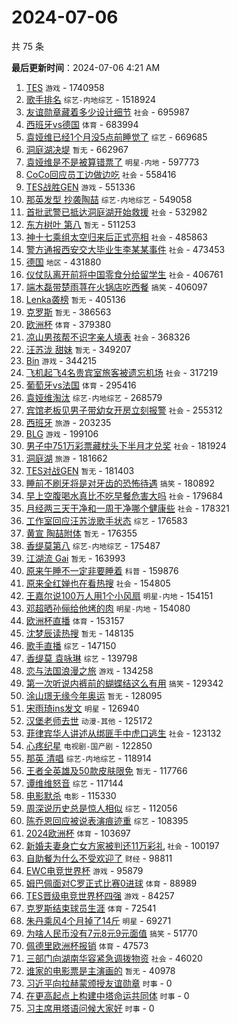 # 2024-07-06

共 75 条


<!-- BEGIN -->

**最后更新时间**：2024-07-06 4:21 AM
1. [TES](https://m.weibo.cn/search?containerid=100103type%3D1%26t%3D10%26q%3DTES&stream_entry_id=31&isnewpage=1&extparam=seat%3D1%26flag%3D1%26realpos%3D9%26filter_type%3Drealtimehot%26c_type%3D31%26lcate%3D5001%26cate%3D5001%26stream_entry_id%3D31%26dgr%3D0%26pos%3D8%26band_rank%3D9%26q%3DTES%26display_time%3D1720196703%26pre_seqid%3D172019670375407419168) `游戏` - 1740958
2. [歌手排名](https://m.weibo.cn/search?containerid=100103type%3D1%26t%3D10%26q%3D%E6%AD%8C%E6%89%8B%E6%8E%92%E5%90%8D&stream_entry_id=31&isnewpage=1&extparam=seat%3D1%26flag%3D2%26realpos%3D1%26filter_type%3Drealtimehot%26c_type%3D31%26lcate%3D5001%26cate%3D5001%26stream_entry_id%3D31%26dgr%3D0%26pos%3D0%26band_rank%3D1%26q%3D%25E6%25AD%258C%25E6%2589%258B%25E6%258E%2592%25E5%2590%258D%26display_time%3D1720196703%26pre_seqid%3D172019670375407419168) `综艺-内地综艺` - 1518924
3. [友谊勋章藏着多少设计细节](https://m.weibo.cn/search?containerid=100103type%3D1%26t%3D10%26q%3D%23%E5%8F%8B%E8%B0%8A%E5%8B%8B%E7%AB%A0%E8%97%8F%E7%9D%80%E5%A4%9A%E5%B0%91%E8%AE%BE%E8%AE%A1%E7%BB%86%E8%8A%82%23&stream_entry_id=31&isnewpage=1&extparam=seat%3D1%26flag%3D1%26realpos%3D3%26filter_type%3Drealtimehot%26c_type%3D31%26lcate%3D5001%26cate%3D5001%26stream_entry_id%3D31%26dgr%3D0%26pos%3D2%26band_rank%3D3%26q%3D%2523%25E5%258F%258B%25E8%25B0%258A%25E5%258B%258B%25E7%25AB%25A0%25E8%2597%258F%25E7%259D%2580%25E5%25A4%259A%25E5%25B0%2591%25E8%25AE%25BE%25E8%25AE%25A1%25E7%25BB%2586%25E8%258A%2582%2523%26display_time%3D1720196703%26pre_seqid%3D172019670375407419168) `社会` - 695987
4. [西班牙vs德国](https://m.weibo.cn/search?containerid=100103type%3D1%26t%3D10%26q%3D%23%E8%A5%BF%E7%8F%AD%E7%89%99vs%E5%BE%B7%E5%9B%BD%23&stream_entry_id=31&isnewpage=1&extparam=seat%3D1%26flag%3D1%26realpos%3D13%26filter_type%3Drealtimehot%26c_type%3D31%26lcate%3D5001%26cate%3D5001%26stream_entry_id%3D31%26dgr%3D0%26pos%3D12%26band_rank%3D13%26q%3D%2523%25E8%25A5%25BF%25E7%258F%25AD%25E7%2589%2599vs%25E5%25BE%25B7%25E5%259B%25BD%2523%26display_time%3D1720196703%26pre_seqid%3D172019670375407419168) `体育` - 683994
5. [袁娅维已经1个月没5点前睡觉了](https://m.weibo.cn/search?containerid=100103type%3D1%26t%3D10%26q%3D%23%E8%A2%81%E5%A8%85%E7%BB%B4%E5%B7%B2%E7%BB%8F1%E4%B8%AA%E6%9C%88%E6%B2%A15%E7%82%B9%E5%89%8D%E7%9D%A1%E8%A7%89%E4%BA%86%23&stream_entry_id=31&isnewpage=1&extparam=seat%3D1%26flag%3D1%26realpos%3D2%26filter_type%3Drealtimehot%26c_type%3D31%26lcate%3D5001%26cate%3D5001%26stream_entry_id%3D31%26dgr%3D0%26pos%3D1%26band_rank%3D2%26q%3D%2523%25E8%25A2%2581%25E5%25A8%2585%25E7%25BB%25B4%25E5%25B7%25B2%25E7%25BB%258F1%25E4%25B8%25AA%25E6%259C%2588%25E6%25B2%25A15%25E7%2582%25B9%25E5%2589%258D%25E7%259D%25A1%25E8%25A7%2589%25E4%25BA%2586%2523%26display_time%3D1720196703%26pre_seqid%3D172019670375407419168) `综艺` - 669685
6. [洞庭湖决堤](https://m.weibo.cn/search?containerid=100103type%3D1%26t%3D10%26q%3D%E6%B4%9E%E5%BA%AD%E6%B9%96%E5%86%B3%E5%A0%A4&stream_entry_id=31&isnewpage=1&extparam=seat%3D1%26flag%3D2%26realpos%3D4%26filter_type%3Drealtimehot%26c_type%3D31%26lcate%3D5001%26cate%3D5001%26stream_entry_id%3D31%26dgr%3D0%26pos%3D3%26band_rank%3D4%26q%3D%25E6%25B4%259E%25E5%25BA%25AD%25E6%25B9%2596%25E5%2586%25B3%25E5%25A0%25A4%26display_time%3D1720196703%26pre_seqid%3D172019670375407419168) `暂无` - 662967
7. [袁娅维是不是被算错票了](https://m.weibo.cn/search?containerid=100103type%3D1%26t%3D10%26q%3D%23%E8%A2%81%E5%A8%85%E7%BB%B4%E6%98%AF%E4%B8%8D%E6%98%AF%E8%A2%AB%E7%AE%97%E9%94%99%E7%A5%A8%E4%BA%86%23&stream_entry_id=31&isnewpage=1&extparam=seat%3D1%26flag%3D1%26realpos%3D24%26filter_type%3Drealtimehot%26c_type%3D31%26lcate%3D5001%26cate%3D5001%26stream_entry_id%3D31%26dgr%3D0%26pos%3D23%26band_rank%3D24%26q%3D%2523%25E8%25A2%2581%25E5%25A8%2585%25E7%25BB%25B4%25E6%2598%25AF%25E4%25B8%258D%25E6%2598%25AF%25E8%25A2%25AB%25E7%25AE%2597%25E9%2594%2599%25E7%25A5%25A8%25E4%25BA%2586%2523%26display_time%3D1720196703%26pre_seqid%3D172019670375407419168) `明星-内地` - 597773
8. [CoCo回应员工边做边吃](https://m.weibo.cn/search?containerid=100103type%3D1%26t%3D10%26q%3D%23CoCo%E5%9B%9E%E5%BA%94%E5%91%98%E5%B7%A5%E8%BE%B9%E5%81%9A%E8%BE%B9%E5%90%83%23&stream_entry_id=31&isnewpage=1&extparam=seat%3D1%26flag%3D1%26realpos%3D18%26filter_type%3Drealtimehot%26c_type%3D31%26lcate%3D5001%26cate%3D5001%26stream_entry_id%3D31%26dgr%3D0%26pos%3D17%26band_rank%3D18%26q%3D%2523CoCo%25E5%259B%259E%25E5%25BA%2594%25E5%2591%2598%25E5%25B7%25A5%25E8%25BE%25B9%25E5%2581%259A%25E8%25BE%25B9%25E5%2590%2583%2523%26display_time%3D1720196703%26pre_seqid%3D172019670375407419168) `社会` - 558416
9. [TES战胜GEN](https://m.weibo.cn/search?containerid=100103type%3D1%26t%3D10%26q%3D%23TES%E6%88%98%E8%83%9CGEN%23&stream_entry_id=31&isnewpage=1&extparam=seat%3D1%26flag%3D1%26filter_type%3Drealtimehot%26c_type%3D31%26realpos%3D8%26lcate%3D5001%26cate%3D5001%26stream_entry_id%3D31%26pos%3D7%26q%3D%2523TES%25E6%2588%2598%25E8%2583%259CGEN%2523%26band_rank%3D8%26dgr%3D0%26display_time%3D1720199961%26pre_seqid%3D17201999618970047354) `游戏` - 551336
10. [那英发型 抄袭陶喆](https://m.weibo.cn/search?containerid=100103type%3D1%26t%3D10%26q%3D%E9%82%A3%E8%8B%B1%E5%8F%91%E5%9E%8B+%E6%8A%84%E8%A2%AD%E9%99%B6%E5%96%86&stream_entry_id=31&isnewpage=1&extparam=seat%3D1%26flag%3D2%26realpos%3D5%26filter_type%3Drealtimehot%26c_type%3D31%26lcate%3D5001%26cate%3D5001%26stream_entry_id%3D31%26dgr%3D0%26pos%3D4%26band_rank%3D5%26q%3D%25E9%2582%25A3%25E8%258B%25B1%25E5%258F%2591%25E5%259E%258B%2520%25E6%258A%2584%25E8%25A2%25AD%25E9%2599%25B6%25E5%2596%2586%26display_time%3D1720196703%26pre_seqid%3D172019670375407419168) `综艺-内地综艺` - 549058
11. [首批武警已抵达洞庭湖开始救援](https://m.weibo.cn/search?containerid=100103type%3D1%26t%3D10%26q%3D%23%E9%A6%96%E6%89%B9%E6%AD%A6%E8%AD%A6%E5%B7%B2%E6%8A%B5%E8%BE%BE%E6%B4%9E%E5%BA%AD%E6%B9%96%E5%BC%80%E5%A7%8B%E6%95%91%E6%8F%B4%23&stream_entry_id=31&isnewpage=1&extparam=seat%3D1%26flag%3D1%26filter_type%3Drealtimehot%26c_type%3D31%26realpos%3D12%26lcate%3D5001%26cate%3D5001%26stream_entry_id%3D31%26pos%3D11%26q%3D%2523%25E9%25A6%2596%25E6%2589%25B9%25E6%25AD%25A6%25E8%25AD%25A6%25E5%25B7%25B2%25E6%258A%25B5%25E8%25BE%25BE%25E6%25B4%259E%25E5%25BA%25AD%25E6%25B9%2596%25E5%25BC%2580%25E5%25A7%258B%25E6%2595%2591%25E6%258F%25B4%2523%26band_rank%3D12%26dgr%3D0%26display_time%3D1720199961%26pre_seqid%3D17201999618970047354) `社会` - 532982
12. [东方树叶 第八](https://m.weibo.cn/search?containerid=100103type%3D1%26t%3D10%26q%3D%E4%B8%9C%E6%96%B9%E6%A0%91%E5%8F%B6+%E7%AC%AC%E5%85%AB&stream_entry_id=31&isnewpage=1&extparam=seat%3D1%26flag%3D1%26realpos%3D6%26filter_type%3Drealtimehot%26c_type%3D31%26lcate%3D5001%26cate%3D5001%26stream_entry_id%3D31%26dgr%3D0%26pos%3D5%26band_rank%3D6%26q%3D%25E4%25B8%259C%25E6%2596%25B9%25E6%25A0%2591%25E5%258F%25B6%2520%25E7%25AC%25AC%25E5%2585%25AB%26display_time%3D1720196703%26pre_seqid%3D172019670375407419168) `暂无` - 511253
13. [神十七乘组太空归来后正式亮相](https://m.weibo.cn/search?containerid=100103type%3D1%26t%3D10%26q%3D%23%E7%A5%9E%E5%8D%81%E4%B8%83%E4%B9%98%E7%BB%84%E5%A4%AA%E7%A9%BA%E5%BD%92%E6%9D%A5%E5%90%8E%E6%AD%A3%E5%BC%8F%E4%BA%AE%E7%9B%B8%23&stream_entry_id=31&isnewpage=1&extparam=seat%3D1%26flag%3D1%26realpos%3D7%26filter_type%3Drealtimehot%26c_type%3D31%26lcate%3D5001%26cate%3D5001%26stream_entry_id%3D31%26dgr%3D0%26pos%3D6%26band_rank%3D7%26q%3D%2523%25E7%25A5%259E%25E5%258D%2581%25E4%25B8%2583%25E4%25B9%2598%25E7%25BB%2584%25E5%25A4%25AA%25E7%25A9%25BA%25E5%25BD%2592%25E6%259D%25A5%25E5%2590%258E%25E6%25AD%25A3%25E5%25BC%258F%25E4%25BA%25AE%25E7%259B%25B8%2523%26display_time%3D1720196703%26pre_seqid%3D172019670375407419168) `社会` - 485863
14. [警方通报西安交大毕业生李某某事件](https://m.weibo.cn/search?containerid=100103type%3D1%26t%3D10%26q%3D%23%E8%AD%A6%E6%96%B9%E9%80%9A%E6%8A%A5%E8%A5%BF%E5%AE%89%E4%BA%A4%E5%A4%A7%E6%AF%95%E4%B8%9A%E7%94%9F%E6%9D%8E%E6%9F%90%E6%9F%90%E4%BA%8B%E4%BB%B6%23&stream_entry_id=31&isnewpage=1&extparam=seat%3D1%26flag%3D1%26realpos%3D8%26filter_type%3Drealtimehot%26c_type%3D31%26lcate%3D5001%26cate%3D5001%26stream_entry_id%3D31%26dgr%3D0%26pos%3D7%26band_rank%3D8%26q%3D%2523%25E8%25AD%25A6%25E6%2596%25B9%25E9%2580%259A%25E6%258A%25A5%25E8%25A5%25BF%25E5%25AE%2589%25E4%25BA%25A4%25E5%25A4%25A7%25E6%25AF%2595%25E4%25B8%259A%25E7%2594%259F%25E6%259D%258E%25E6%259F%2590%25E6%259F%2590%25E4%25BA%258B%25E4%25BB%25B6%2523%26display_time%3D1720196703%26pre_seqid%3D172019670375407419168) `社会` - 473453
15. [德国](https://m.weibo.cn/search?containerid=100103type%3D1%26t%3D10%26q%3D%E5%BE%B7%E5%9B%BD&stream_entry_id=31&isnewpage=1&extparam=seat%3D1%26flag%3D1%26filter_type%3Drealtimehot%26c_type%3D31%26lcate%3D5001%26cate%3D5001%26realpos%3D2%26q%3D%25E5%25BE%25B7%25E5%259B%25BD%26dgr%3D0%26band_rank%3D2%26pos%3D1%26stream_entry_id%3D31%26display_time%3D1720206934%26pre_seqid%3D172020693408003156021) `地区` - 431880
16. [仪仗队离开前将中国零食分给留学生](https://m.weibo.cn/search?containerid=100103type%3D1%26t%3D10%26q%3D%23%E4%BB%AA%E4%BB%97%E9%98%9F%E7%A6%BB%E5%BC%80%E5%89%8D%E5%B0%86%E4%B8%AD%E5%9B%BD%E9%9B%B6%E9%A3%9F%E5%88%86%E7%BB%99%E7%95%99%E5%AD%A6%E7%94%9F%23&stream_entry_id=31&isnewpage=1&extparam=seat%3D1%26flag%3D32768%26realpos%3D10%26filter_type%3Drealtimehot%26c_type%3D31%26lcate%3D5001%26cate%3D5001%26stream_entry_id%3D31%26dgr%3D0%26pos%3D9%26band_rank%3D10%26q%3D%2523%25E4%25BB%25AA%25E4%25BB%2597%25E9%2598%259F%25E7%25A6%25BB%25E5%25BC%2580%25E5%2589%258D%25E5%25B0%2586%25E4%25B8%25AD%25E5%259B%25BD%25E9%259B%25B6%25E9%25A3%259F%25E5%2588%2586%25E7%25BB%2599%25E7%2595%2599%25E5%25AD%25A6%25E7%2594%259F%2523%26display_time%3D1720196703%26pre_seqid%3D172019670375407419168) `社会` - 406761
17. [端木磊带楚雨荨在火锅店吃西餐](https://m.weibo.cn/search?containerid=100103type%3D1%26t%3D10%26q%3D%23%E7%AB%AF%E6%9C%A8%E7%A3%8A%E5%B8%A6%E6%A5%9A%E9%9B%A8%E8%8D%A8%E5%9C%A8%E7%81%AB%E9%94%85%E5%BA%97%E5%90%83%E8%A5%BF%E9%A4%90%23&stream_entry_id=31&isnewpage=1&extparam=seat%3D1%26flag%3D1%26realpos%3D11%26filter_type%3Drealtimehot%26c_type%3D31%26lcate%3D5001%26cate%3D5001%26stream_entry_id%3D31%26dgr%3D0%26pos%3D10%26band_rank%3D11%26q%3D%2523%25E7%25AB%25AF%25E6%259C%25A8%25E7%25A3%258A%25E5%25B8%25A6%25E6%25A5%259A%25E9%259B%25A8%25E8%258D%25A8%25E5%259C%25A8%25E7%2581%25AB%25E9%2594%2585%25E5%25BA%2597%25E5%2590%2583%25E8%25A5%25BF%25E9%25A4%2590%2523%26display_time%3D1720196703%26pre_seqid%3D172019670375407419168) `搞笑` - 406097
18. [Lenka袭榜](https://m.weibo.cn/search?containerid=100103type%3D1%26t%3D10%26q%3DLenka%E8%A2%AD%E6%A6%9C&stream_entry_id=31&isnewpage=1&extparam=seat%3D1%26flag%3D0%26realpos%3D12%26filter_type%3Drealtimehot%26c_type%3D31%26lcate%3D5001%26cate%3D5001%26stream_entry_id%3D31%26dgr%3D0%26pos%3D11%26band_rank%3D12%26q%3DLenka%25E8%25A2%25AD%25E6%25A6%259C%26display_time%3D1720196703%26pre_seqid%3D172019670375407419168) `暂无` - 405136
19. [克罗斯](https://m.weibo.cn/search?containerid=100103type%3D1%26t%3D10%26q%3D%E5%85%8B%E7%BD%97%E6%96%AF&stream_entry_id=31&isnewpage=1&extparam=seat%3D1%26flag%3D1%26filter_type%3Drealtimehot%26c_type%3D31%26lcate%3D5001%26cate%3D5001%26realpos%3D4%26q%3D%25E5%2585%258B%25E7%25BD%2597%25E6%2596%25AF%26dgr%3D0%26band_rank%3D4%26pos%3D3%26stream_entry_id%3D31%26display_time%3D1720206934%26pre_seqid%3D172020693408003156021) `暂无` - 386563
20. [欧洲杯](https://m.weibo.cn/search?containerid=100103type%3D1%26t%3D10%26q%3D%E6%AC%A7%E6%B4%B2%E6%9D%AF&stream_entry_id=31&isnewpage=1&extparam=seat%3D1%26flag%3D1%26filter_type%3Drealtimehot%26c_type%3D31%26realpos%3D9%26lcate%3D5001%26cate%3D5001%26stream_entry_id%3D31%26pos%3D8%26q%3D%25E6%25AC%25A7%25E6%25B4%25B2%25E6%259D%25AF%26band_rank%3D9%26dgr%3D0%26display_time%3D1720199961%26pre_seqid%3D17201999618970047354) `体育` - 379380
21. [凉山男孩帮不识字亲人填表](https://m.weibo.cn/search?containerid=100103type%3D1%26t%3D10%26q%3D%23%E5%87%89%E5%B1%B1%E7%94%B7%E5%AD%A9%E5%B8%AE%E4%B8%8D%E8%AF%86%E5%AD%97%E4%BA%B2%E4%BA%BA%E5%A1%AB%E8%A1%A8%23&stream_entry_id=31&isnewpage=1&extparam=seat%3D1%26flag%3D32768%26filter_type%3Drealtimehot%26c_type%3D31%26realpos%3D10%26lcate%3D5001%26cate%3D5001%26stream_entry_id%3D31%26pos%3D9%26q%3D%2523%25E5%2587%2589%25E5%25B1%25B1%25E7%2594%25B7%25E5%25AD%25A9%25E5%25B8%25AE%25E4%25B8%258D%25E8%25AF%2586%25E5%25AD%2597%25E4%25BA%25B2%25E4%25BA%25BA%25E5%25A1%25AB%25E8%25A1%25A8%2523%26band_rank%3D10%26dgr%3D0%26display_time%3D1720199961%26pre_seqid%3D17201999618970047354) `社会` - 368326
22. [汪苏泷 甜妹](https://m.weibo.cn/search?containerid=100103type%3D1%26t%3D10%26q%3D%E6%B1%AA%E8%8B%8F%E6%B3%B7+%E7%94%9C%E5%A6%B9&stream_entry_id=31&isnewpage=1&extparam=seat%3D1%26flag%3D0%26realpos%3D14%26filter_type%3Drealtimehot%26c_type%3D31%26lcate%3D5001%26cate%3D5001%26stream_entry_id%3D31%26dgr%3D0%26pos%3D13%26band_rank%3D14%26q%3D%25E6%25B1%25AA%25E8%258B%258F%25E6%25B3%25B7%2520%25E7%2594%259C%25E5%25A6%25B9%26display_time%3D1720196703%26pre_seqid%3D172019670375407419168) `暂无` - 349207
23. [Bin](https://m.weibo.cn/search?containerid=100103type%3D1%26t%3D10%26q%3DBin&stream_entry_id=31&isnewpage=1&extparam=seat%3D1%26flag%3D1%26realpos%3D6%26filter_type%3Drealtimehot%26c_type%3D31%26lcate%3D5001%26cate%3D5001%26stream_entry_id%3D31%26dgr%3D0%26pos%3D5%26band_rank%3D6%26q%3DBin%26display_time%3D1720204000%26pre_seqid%3D172020400085001449485) `游戏` - 344215
24. [飞机起飞4名贵宾室旅客被遗忘机场](https://m.weibo.cn/search?containerid=100103type%3D1%26t%3D10%26q%3D%23%E9%A3%9E%E6%9C%BA%E8%B5%B7%E9%A3%9E4%E5%90%8D%E8%B4%B5%E5%AE%BE%E5%AE%A4%E6%97%85%E5%AE%A2%E8%A2%AB%E9%81%97%E5%BF%98%E6%9C%BA%E5%9C%BA%23&stream_entry_id=31&isnewpage=1&extparam=seat%3D1%26flag%3D0%26realpos%3D15%26filter_type%3Drealtimehot%26c_type%3D31%26lcate%3D5001%26cate%3D5001%26stream_entry_id%3D31%26dgr%3D0%26pos%3D14%26band_rank%3D15%26q%3D%2523%25E9%25A3%259E%25E6%259C%25BA%25E8%25B5%25B7%25E9%25A3%259E4%25E5%2590%258D%25E8%25B4%25B5%25E5%25AE%25BE%25E5%25AE%25A4%25E6%2597%2585%25E5%25AE%25A2%25E8%25A2%25AB%25E9%2581%2597%25E5%25BF%2598%25E6%259C%25BA%25E5%259C%25BA%2523%26display_time%3D1720196703%26pre_seqid%3D172019670375407419168) `社会` - 317219
25. [葡萄牙vs法国](https://m.weibo.cn/search?containerid=100103type%3D1%26t%3D10%26q%3D%23%E8%91%A1%E8%90%84%E7%89%99vs%E6%B3%95%E5%9B%BD%23&stream_entry_id=31&isnewpage=1&extparam=seat%3D1%26flag%3D1%26realpos%3D40%26filter_type%3Drealtimehot%26c_type%3D31%26lcate%3D5001%26cate%3D5001%26stream_entry_id%3D31%26dgr%3D0%26pos%3D39%26band_rank%3D40%26q%3D%2523%25E8%2591%25A1%25E8%2590%2584%25E7%2589%2599vs%25E6%25B3%2595%25E5%259B%25BD%2523%26display_time%3D1720196703%26pre_seqid%3D172019670375407419168) `体育` - 295416
26. [袁娅维淘汰](https://m.weibo.cn/search?containerid=100103type%3D1%26t%3D10%26q%3D%E8%A2%81%E5%A8%85%E7%BB%B4%E6%B7%98%E6%B1%B0&stream_entry_id=31&isnewpage=1&extparam=seat%3D1%26flag%3D0%26realpos%3D16%26filter_type%3Drealtimehot%26c_type%3D31%26lcate%3D5001%26cate%3D5001%26stream_entry_id%3D31%26dgr%3D0%26pos%3D15%26band_rank%3D16%26q%3D%25E8%25A2%2581%25E5%25A8%2585%25E7%25BB%25B4%25E6%25B7%2598%25E6%25B1%25B0%26display_time%3D1720196703%26pre_seqid%3D172019670375407419168) `综艺-内地综艺` - 268579
27. [宾馆老板见男子带幼女开房立刻报警](https://m.weibo.cn/search?containerid=100103type%3D1%26t%3D10%26q%3D%23%E5%AE%BE%E9%A6%86%E8%80%81%E6%9D%BF%E8%A7%81%E7%94%B7%E5%AD%90%E5%B8%A6%E5%B9%BC%E5%A5%B3%E5%BC%80%E6%88%BF%E7%AB%8B%E5%88%BB%E6%8A%A5%E8%AD%A6%23&stream_entry_id=31&isnewpage=1&extparam=seat%3D1%26flag%3D0%26realpos%3D17%26filter_type%3Drealtimehot%26c_type%3D31%26lcate%3D5001%26cate%3D5001%26stream_entry_id%3D31%26dgr%3D0%26pos%3D16%26band_rank%3D17%26q%3D%2523%25E5%25AE%25BE%25E9%25A6%2586%25E8%2580%2581%25E6%259D%25BF%25E8%25A7%2581%25E7%2594%25B7%25E5%25AD%2590%25E5%25B8%25A6%25E5%25B9%25BC%25E5%25A5%25B3%25E5%25BC%2580%25E6%2588%25BF%25E7%25AB%258B%25E5%2588%25BB%25E6%258A%25A5%25E8%25AD%25A6%2523%26display_time%3D1720196703%26pre_seqid%3D172019670375407419168) `社会` - 255312
28. [西班牙](https://m.weibo.cn/search?containerid=100103type%3D1%26t%3D10%26q%3D%E8%A5%BF%E7%8F%AD%E7%89%99&stream_entry_id=31&isnewpage=1&extparam=seat%3D1%26flag%3D1%26filter_type%3Drealtimehot%26c_type%3D31%26lcate%3D5001%26cate%3D5001%26realpos%3D11%26q%3D%25E8%25A5%25BF%25E7%258F%25AD%25E7%2589%2599%26dgr%3D0%26band_rank%3D11%26pos%3D10%26stream_entry_id%3D31%26display_time%3D1720206934%26pre_seqid%3D172020693408003156021) `旅游` - 203235
29. [BLG](https://m.weibo.cn/search?containerid=100103type%3D1%26t%3D10%26q%3DBLG&stream_entry_id=31&isnewpage=1&extparam=seat%3D1%26flag%3D1%26filter_type%3Drealtimehot%26c_type%3D31%26realpos%3D17%26lcate%3D5001%26cate%3D5001%26stream_entry_id%3D31%26pos%3D16%26q%3DBLG%26band_rank%3D17%26dgr%3D0%26display_time%3D1720199961%26pre_seqid%3D17201999618970047354) `游戏` - 199106
30. [男子中751万彩票藏枕头下半月才兑奖](https://m.weibo.cn/search?containerid=100103type%3D1%26t%3D10%26q%3D%23%E7%94%B7%E5%AD%90%E4%B8%AD751%E4%B8%87%E5%BD%A9%E7%A5%A8%E8%97%8F%E6%9E%95%E5%A4%B4%E4%B8%8B%E5%8D%8A%E6%9C%88%E6%89%8D%E5%85%91%E5%A5%96%23&stream_entry_id=31&isnewpage=1&extparam=seat%3D1%26flag%3D0%26realpos%3D19%26filter_type%3Drealtimehot%26c_type%3D31%26lcate%3D5001%26cate%3D5001%26stream_entry_id%3D31%26dgr%3D0%26pos%3D18%26band_rank%3D19%26q%3D%2523%25E7%2594%25B7%25E5%25AD%2590%25E4%25B8%25AD751%25E4%25B8%2587%25E5%25BD%25A9%25E7%25A5%25A8%25E8%2597%258F%25E6%259E%2595%25E5%25A4%25B4%25E4%25B8%258B%25E5%258D%258A%25E6%259C%2588%25E6%2589%258D%25E5%2585%2591%25E5%25A5%2596%2523%26display_time%3D1720196703%26pre_seqid%3D172019670375407419168) `社会` - 181924
31. [洞庭湖](https://m.weibo.cn/search?containerid=100103type%3D1%26t%3D10%26q%3D%E6%B4%9E%E5%BA%AD%E6%B9%96&stream_entry_id=31&isnewpage=1&extparam=seat%3D1%26flag%3D0%26realpos%3D20%26filter_type%3Drealtimehot%26c_type%3D31%26lcate%3D5001%26cate%3D5001%26stream_entry_id%3D31%26dgr%3D0%26pos%3D19%26band_rank%3D20%26q%3D%25E6%25B4%259E%25E5%25BA%25AD%25E6%25B9%2596%26display_time%3D1720196703%26pre_seqid%3D172019670375407419168) `旅游` - 181662
32. [TES对战GEN](https://m.weibo.cn/search?containerid=100103type%3D1%26t%3D10%26q%3D%23TES%E5%AF%B9%E6%88%98GEN%23&stream_entry_id=31&isnewpage=1&extparam=seat%3D1%26flag%3D1%26realpos%3D35%26filter_type%3Drealtimehot%26c_type%3D31%26lcate%3D5001%26cate%3D5001%26stream_entry_id%3D31%26dgr%3D0%26pos%3D34%26band_rank%3D35%26q%3D%2523TES%25E5%25AF%25B9%25E6%2588%2598GEN%2523%26display_time%3D1720196703%26pre_seqid%3D172019670375407419168) `暂无` - 181403
33. [睡前不刷牙将是对牙齿的恐怖待遇](https://m.weibo.cn/search?containerid=100103type%3D1%26t%3D10%26q%3D%23%E7%9D%A1%E5%89%8D%E4%B8%8D%E5%88%B7%E7%89%99%E5%B0%86%E6%98%AF%E5%AF%B9%E7%89%99%E9%BD%BF%E7%9A%84%E6%81%90%E6%80%96%E5%BE%85%E9%81%87%23&stream_entry_id=31&isnewpage=1&extparam=seat%3D1%26flag%3D1%26realpos%3D21%26filter_type%3Drealtimehot%26c_type%3D31%26lcate%3D5001%26cate%3D5001%26stream_entry_id%3D31%26dgr%3D0%26pos%3D20%26band_rank%3D21%26q%3D%2523%25E7%259D%25A1%25E5%2589%258D%25E4%25B8%258D%25E5%2588%25B7%25E7%2589%2599%25E5%25B0%2586%25E6%2598%25AF%25E5%25AF%25B9%25E7%2589%2599%25E9%25BD%25BF%25E7%259A%2584%25E6%2581%2590%25E6%2580%2596%25E5%25BE%2585%25E9%2581%2587%2523%26display_time%3D1720196703%26pre_seqid%3D172019670375407419168) `搞笑` - 180892
34. [早上空腹喝水真比不吃早餐危害大吗](https://m.weibo.cn/search?containerid=100103type%3D1%26t%3D10%26q%3D%23%E6%97%A9%E4%B8%8A%E7%A9%BA%E8%85%B9%E5%96%9D%E6%B0%B4%E7%9C%9F%E6%AF%94%E4%B8%8D%E5%90%83%E6%97%A9%E9%A4%90%E5%8D%B1%E5%AE%B3%E5%A4%A7%E5%90%97%23&stream_entry_id=31&isnewpage=1&extparam=seat%3D1%26flag%3D1%26realpos%3D22%26filter_type%3Drealtimehot%26c_type%3D31%26lcate%3D5001%26cate%3D5001%26stream_entry_id%3D31%26dgr%3D0%26pos%3D21%26band_rank%3D22%26q%3D%2523%25E6%2597%25A9%25E4%25B8%258A%25E7%25A9%25BA%25E8%2585%25B9%25E5%2596%259D%25E6%25B0%25B4%25E7%259C%259F%25E6%25AF%2594%25E4%25B8%258D%25E5%2590%2583%25E6%2597%25A9%25E9%25A4%2590%25E5%258D%25B1%25E5%25AE%25B3%25E5%25A4%25A7%25E5%2590%2597%2523%26display_time%3D1720196703%26pre_seqid%3D172019670375407419168) `社会` - 179684
35. [月经两三天干净和一周干净哪个健康些](https://m.weibo.cn/search?containerid=100103type%3D1%26t%3D10%26q%3D%23%E6%9C%88%E7%BB%8F%E4%B8%A4%E4%B8%89%E5%A4%A9%E5%B9%B2%E5%87%80%E5%92%8C%E4%B8%80%E5%91%A8%E5%B9%B2%E5%87%80%E5%93%AA%E4%B8%AA%E5%81%A5%E5%BA%B7%E4%BA%9B%23&stream_entry_id=31&isnewpage=1&extparam=seat%3D1%26flag%3D0%26realpos%3D23%26filter_type%3Drealtimehot%26c_type%3D31%26lcate%3D5001%26cate%3D5001%26stream_entry_id%3D31%26dgr%3D0%26pos%3D22%26band_rank%3D23%26q%3D%2523%25E6%259C%2588%25E7%25BB%258F%25E4%25B8%25A4%25E4%25B8%2589%25E5%25A4%25A9%25E5%25B9%25B2%25E5%2587%2580%25E5%2592%258C%25E4%25B8%2580%25E5%2591%25A8%25E5%25B9%25B2%25E5%2587%2580%25E5%2593%25AA%25E4%25B8%25AA%25E5%2581%25A5%25E5%25BA%25B7%25E4%25BA%259B%2523%26display_time%3D1720196703%26pre_seqid%3D172019670375407419168) `社会` - 178321
36. [工作室回应汪苏泷歌手状态](https://m.weibo.cn/search?containerid=100103type%3D1%26t%3D10%26q%3D%23%E5%B7%A5%E4%BD%9C%E5%AE%A4%E5%9B%9E%E5%BA%94%E6%B1%AA%E8%8B%8F%E6%B3%B7%E6%AD%8C%E6%89%8B%E7%8A%B6%E6%80%81%23&stream_entry_id=31&isnewpage=1&extparam=seat%3D1%26flag%3D1%26realpos%3D25%26filter_type%3Drealtimehot%26c_type%3D31%26lcate%3D5001%26cate%3D5001%26stream_entry_id%3D31%26dgr%3D0%26pos%3D24%26band_rank%3D25%26q%3D%2523%25E5%25B7%25A5%25E4%25BD%259C%25E5%25AE%25A4%25E5%259B%259E%25E5%25BA%2594%25E6%25B1%25AA%25E8%258B%258F%25E6%25B3%25B7%25E6%25AD%258C%25E6%2589%258B%25E7%258A%25B6%25E6%2580%2581%2523%26display_time%3D1720196703%26pre_seqid%3D172019670375407419168) `综艺` - 176583
37. [黄宣 陶喆附体](https://m.weibo.cn/search?containerid=100103type%3D1%26t%3D10%26q%3D%E9%BB%84%E5%AE%A3+%E9%99%B6%E5%96%86%E9%99%84%E4%BD%93&stream_entry_id=31&isnewpage=1&extparam=seat%3D1%26flag%3D0%26realpos%3D26%26filter_type%3Drealtimehot%26c_type%3D31%26lcate%3D5001%26cate%3D5001%26stream_entry_id%3D31%26dgr%3D0%26pos%3D25%26band_rank%3D26%26q%3D%25E9%25BB%2584%25E5%25AE%25A3%2520%25E9%2599%25B6%25E5%2596%2586%25E9%2599%2584%25E4%25BD%2593%26display_time%3D1720196703%26pre_seqid%3D172019670375407419168) `暂无` - 176355
38. [香缇莫第八](https://m.weibo.cn/search?containerid=100103type%3D1%26t%3D10%26q%3D%23%E9%A6%99%E7%BC%87%E8%8E%AB%E7%AC%AC%E5%85%AB%23&stream_entry_id=31&isnewpage=1&extparam=seat%3D1%26flag%3D0%26realpos%3D27%26filter_type%3Drealtimehot%26c_type%3D31%26lcate%3D5001%26cate%3D5001%26stream_entry_id%3D31%26dgr%3D0%26pos%3D26%26band_rank%3D27%26q%3D%2523%25E9%25A6%2599%25E7%25BC%2587%25E8%258E%25AB%25E7%25AC%25AC%25E5%2585%25AB%2523%26display_time%3D1720196703%26pre_seqid%3D172019670375407419168) `综艺-内地综艺` - 175487
39. [江湖流 Gai](https://m.weibo.cn/search?containerid=100103type%3D1%26t%3D10%26q%3D%E6%B1%9F%E6%B9%96%E6%B5%81+Gai&stream_entry_id=31&isnewpage=1&extparam=seat%3D1%26flag%3D0%26realpos%3D28%26filter_type%3Drealtimehot%26c_type%3D31%26lcate%3D5001%26cate%3D5001%26stream_entry_id%3D31%26dgr%3D0%26pos%3D27%26band_rank%3D28%26q%3D%25E6%25B1%259F%25E6%25B9%2596%25E6%25B5%2581%2520Gai%26display_time%3D1720196703%26pre_seqid%3D172019670375407419168) `暂无` - 163993
40. [原来午睡不一定非要睡着](https://m.weibo.cn/search?containerid=100103type%3D1%26t%3D10%26q%3D%23%E5%8E%9F%E6%9D%A5%E5%8D%88%E7%9D%A1%E4%B8%8D%E4%B8%80%E5%AE%9A%E9%9D%9E%E8%A6%81%E7%9D%A1%E7%9D%80%23&stream_entry_id=31&isnewpage=1&extparam=seat%3D1%26flag%3D1%26realpos%3D29%26filter_type%3Drealtimehot%26c_type%3D31%26lcate%3D5001%26cate%3D5001%26stream_entry_id%3D31%26dgr%3D0%26pos%3D28%26band_rank%3D29%26q%3D%2523%25E5%258E%259F%25E6%259D%25A5%25E5%258D%2588%25E7%259D%25A1%25E4%25B8%258D%25E4%25B8%2580%25E5%25AE%259A%25E9%259D%259E%25E8%25A6%2581%25E7%259D%25A1%25E7%259D%2580%2523%26display_time%3D1720196703%26pre_seqid%3D172019670375407419168) `科普` - 159876
41. [原来全红婵也在看热搜](https://m.weibo.cn/search?containerid=100103type%3D1%26t%3D10%26q%3D%23%E5%8E%9F%E6%9D%A5%E5%85%A8%E7%BA%A2%E5%A9%B5%E4%B9%9F%E5%9C%A8%E7%9C%8B%E7%83%AD%E6%90%9C%23&stream_entry_id=31&isnewpage=1&extparam=seat%3D1%26flag%3D0%26realpos%3D30%26filter_type%3Drealtimehot%26c_type%3D31%26lcate%3D5001%26cate%3D5001%26stream_entry_id%3D31%26dgr%3D0%26pos%3D29%26band_rank%3D30%26q%3D%2523%25E5%258E%259F%25E6%259D%25A5%25E5%2585%25A8%25E7%25BA%25A2%25E5%25A9%25B5%25E4%25B9%259F%25E5%259C%25A8%25E7%259C%258B%25E7%2583%25AD%25E6%2590%259C%2523%26display_time%3D1720196703%26pre_seqid%3D172019670375407419168) `社会` - 154805
42. [王嘉尔说100万人用1个小风扇](https://m.weibo.cn/search?containerid=100103type%3D1%26t%3D10%26q%3D%23%E7%8E%8B%E5%98%89%E5%B0%94%E8%AF%B4100%E4%B8%87%E4%BA%BA%E7%94%A81%E4%B8%AA%E5%B0%8F%E9%A3%8E%E6%89%87%23&stream_entry_id=31&isnewpage=1&extparam=seat%3D1%26flag%3D1%26realpos%3D31%26filter_type%3Drealtimehot%26c_type%3D31%26lcate%3D5001%26cate%3D5001%26stream_entry_id%3D31%26dgr%3D0%26pos%3D30%26band_rank%3D31%26q%3D%2523%25E7%258E%258B%25E5%2598%2589%25E5%25B0%2594%25E8%25AF%25B4100%25E4%25B8%2587%25E4%25BA%25BA%25E7%2594%25A81%25E4%25B8%25AA%25E5%25B0%258F%25E9%25A3%258E%25E6%2589%2587%2523%26display_time%3D1720196703%26pre_seqid%3D172019670375407419168) `明星-内地` - 154151
43. [邓超晒孙俪给他烤的肉](https://m.weibo.cn/search?containerid=100103type%3D1%26t%3D10%26q%3D%23%E9%82%93%E8%B6%85%E6%99%92%E5%AD%99%E4%BF%AA%E7%BB%99%E4%BB%96%E7%83%A4%E7%9A%84%E8%82%89%23&stream_entry_id=31&isnewpage=1&extparam=seat%3D1%26flag%3D0%26realpos%3D32%26filter_type%3Drealtimehot%26c_type%3D31%26lcate%3D5001%26cate%3D5001%26stream_entry_id%3D31%26dgr%3D0%26pos%3D31%26band_rank%3D32%26q%3D%2523%25E9%2582%2593%25E8%25B6%2585%25E6%2599%2592%25E5%25AD%2599%25E4%25BF%25AA%25E7%25BB%2599%25E4%25BB%2596%25E7%2583%25A4%25E7%259A%2584%25E8%2582%2589%2523%26display_time%3D1720196703%26pre_seqid%3D172019670375407419168) `明星-内地` - 154080
44. [欧洲杯直播](https://m.weibo.cn/search?containerid=100103type%3D1%26t%3D10%26q%3D%E6%AC%A7%E6%B4%B2%E6%9D%AF%E7%9B%B4%E6%92%AD&stream_entry_id=31&isnewpage=1&extparam=seat%3D1%26flag%3D1%26realpos%3D14%26filter_type%3Drealtimehot%26c_type%3D31%26lcate%3D5001%26cate%3D5001%26stream_entry_id%3D31%26dgr%3D0%26pos%3D13%26band_rank%3D14%26q%3D%25E6%25AC%25A7%25E6%25B4%25B2%25E6%259D%25AF%25E7%259B%25B4%25E6%2592%25AD%26display_time%3D1720204000%26pre_seqid%3D172020400085001449485) `体育` - 153157
45. [沈梦辰读热搜](https://m.weibo.cn/search?containerid=100103type%3D1%26t%3D10%26q%3D%E6%B2%88%E6%A2%A6%E8%BE%B0%E8%AF%BB%E7%83%AD%E6%90%9C&stream_entry_id=31&isnewpage=1&extparam=seat%3D1%26flag%3D1%26realpos%3D33%26filter_type%3Drealtimehot%26c_type%3D31%26lcate%3D5001%26cate%3D5001%26stream_entry_id%3D31%26dgr%3D0%26pos%3D32%26band_rank%3D33%26q%3D%25E6%25B2%2588%25E6%25A2%25A6%25E8%25BE%25B0%25E8%25AF%25BB%25E7%2583%25AD%25E6%2590%259C%26display_time%3D1720196703%26pre_seqid%3D172019670375407419168) `暂无` - 148135
46. [歌手直播](https://m.weibo.cn/search?containerid=100103type%3D1%26t%3D10%26q%3D%E6%AD%8C%E6%89%8B%E7%9B%B4%E6%92%AD&stream_entry_id=31&isnewpage=1&extparam=seat%3D1%26flag%3D0%26realpos%3D34%26filter_type%3Drealtimehot%26c_type%3D31%26lcate%3D5001%26cate%3D5001%26stream_entry_id%3D31%26dgr%3D0%26pos%3D33%26band_rank%3D34%26q%3D%25E6%25AD%258C%25E6%2589%258B%25E7%259B%25B4%25E6%2592%25AD%26display_time%3D1720196703%26pre_seqid%3D172019670375407419168) `综艺` - 147150
47. [香缇莫 袁咏琳](https://m.weibo.cn/search?containerid=100103type%3D1%26t%3D10%26q%3D%E9%A6%99%E7%BC%87%E8%8E%AB+%E8%A2%81%E5%92%8F%E7%90%B3&stream_entry_id=31&isnewpage=1&extparam=seat%3D1%26flag%3D0%26realpos%3D36%26filter_type%3Drealtimehot%26c_type%3D31%26lcate%3D5001%26cate%3D5001%26stream_entry_id%3D31%26dgr%3D0%26pos%3D35%26band_rank%3D36%26q%3D%25E9%25A6%2599%25E7%25BC%2587%25E8%258E%25AB%2520%25E8%25A2%2581%25E5%2592%258F%25E7%2590%25B3%26display_time%3D1720196703%26pre_seqid%3D172019670375407419168) `综艺` - 139798
48. [恋与法国浪漫之旅](https://m.weibo.cn/search?containerid=100103type%3D1%26t%3D10%26q%3D%23%E6%81%8B%E4%B8%8E%E6%B3%95%E5%9B%BD%E6%B5%AA%E6%BC%AB%E4%B9%8B%E6%97%85%23&stream_entry_id=31&isnewpage=1&extparam=seat%3D1%26flag%3D1%26realpos%3D37%26filter_type%3Drealtimehot%26c_type%3D31%26lcate%3D5001%26cate%3D5001%26stream_entry_id%3D31%26dgr%3D0%26pos%3D36%26band_rank%3D37%26q%3D%2523%25E6%2581%258B%25E4%25B8%258E%25E6%25B3%2595%25E5%259B%25BD%25E6%25B5%25AA%25E6%25BC%25AB%25E4%25B9%258B%25E6%2597%2585%2523%26display_time%3D1720196703%26pre_seqid%3D172019670375407419168) `游戏` - 134258
49. [第一次听说内裤前的蝴蝶结这么有用](https://m.weibo.cn/search?containerid=100103type%3D1%26t%3D10%26q%3D%23%E7%AC%AC%E4%B8%80%E6%AC%A1%E5%90%AC%E8%AF%B4%E5%86%85%E8%A3%A4%E5%89%8D%E7%9A%84%E8%9D%B4%E8%9D%B6%E7%BB%93%E8%BF%99%E4%B9%88%E6%9C%89%E7%94%A8%23&stream_entry_id=31&isnewpage=1&extparam=seat%3D1%26flag%3D0%26realpos%3D38%26filter_type%3Drealtimehot%26c_type%3D31%26lcate%3D5001%26cate%3D5001%26stream_entry_id%3D31%26dgr%3D0%26pos%3D37%26band_rank%3D38%26q%3D%2523%25E7%25AC%25AC%25E4%25B8%2580%25E6%25AC%25A1%25E5%2590%25AC%25E8%25AF%25B4%25E5%2586%2585%25E8%25A3%25A4%25E5%2589%258D%25E7%259A%2584%25E8%259D%25B4%25E8%259D%25B6%25E7%25BB%2593%25E8%25BF%2599%25E4%25B9%2588%25E6%259C%2589%25E7%2594%25A8%2523%26display_time%3D1720196703%26pre_seqid%3D172019670375407419168) `搞笑` - 129342
50. [涂山璟无缘今年奥运](https://m.weibo.cn/search?containerid=100103type%3D1%26t%3D10%26q%3D%E6%B6%82%E5%B1%B1%E7%92%9F%E6%97%A0%E7%BC%98%E4%BB%8A%E5%B9%B4%E5%A5%A5%E8%BF%90&stream_entry_id=31&isnewpage=1&extparam=seat%3D1%26flag%3D0%26realpos%3D39%26filter_type%3Drealtimehot%26c_type%3D31%26lcate%3D5001%26cate%3D5001%26stream_entry_id%3D31%26dgr%3D0%26pos%3D38%26band_rank%3D39%26q%3D%25E6%25B6%2582%25E5%25B1%25B1%25E7%2592%259F%25E6%2597%25A0%25E7%25BC%2598%25E4%25BB%258A%25E5%25B9%25B4%25E5%25A5%25A5%25E8%25BF%2590%26display_time%3D1720196703%26pre_seqid%3D172019670375407419168) `暂无` - 128095
51. [宋雨琦ins发文](https://m.weibo.cn/search?containerid=100103type%3D1%26t%3D10%26q%3D%23%E5%AE%8B%E9%9B%A8%E7%90%A6ins%E5%8F%91%E6%96%87%23&stream_entry_id=31&isnewpage=1&extparam=seat%3D1%26flag%3D0%26realpos%3D41%26filter_type%3Drealtimehot%26c_type%3D31%26lcate%3D5001%26cate%3D5001%26stream_entry_id%3D31%26dgr%3D0%26pos%3D40%26band_rank%3D41%26q%3D%2523%25E5%25AE%258B%25E9%259B%25A8%25E7%2590%25A6ins%25E5%258F%2591%25E6%2596%2587%2523%26display_time%3D1720196703%26pre_seqid%3D172019670375407419168) `明星` - 126940
52. [汉堡老师去世](https://m.weibo.cn/search?containerid=100103type%3D1%26t%3D10%26q%3D%23%E6%B1%89%E5%A0%A1%E8%80%81%E5%B8%88%E5%8E%BB%E4%B8%96%23&stream_entry_id=31&isnewpage=1&extparam=seat%3D1%26flag%3D0%26realpos%3D42%26filter_type%3Drealtimehot%26c_type%3D31%26lcate%3D5001%26cate%3D5001%26stream_entry_id%3D31%26dgr%3D0%26pos%3D41%26band_rank%3D42%26q%3D%2523%25E6%25B1%2589%25E5%25A0%25A1%25E8%2580%2581%25E5%25B8%2588%25E5%258E%25BB%25E4%25B8%2596%2523%26display_time%3D1720196703%26pre_seqid%3D172019670375407419168) `动漫-其他` - 125172
53. [菲律宾华人讲述从绑匪手中虎口逃生](https://m.weibo.cn/search?containerid=100103type%3D1%26t%3D10%26q%3D%23%E8%8F%B2%E5%BE%8B%E5%AE%BE%E5%8D%8E%E4%BA%BA%E8%AE%B2%E8%BF%B0%E4%BB%8E%E7%BB%91%E5%8C%AA%E6%89%8B%E4%B8%AD%E8%99%8E%E5%8F%A3%E9%80%83%E7%94%9F%23&stream_entry_id=31&isnewpage=1&extparam=seat%3D1%26flag%3D1%26filter_type%3Drealtimehot%26c_type%3D31%26realpos%3D28%26lcate%3D5001%26cate%3D5001%26stream_entry_id%3D31%26pos%3D27%26q%3D%2523%25E8%258F%25B2%25E5%25BE%258B%25E5%25AE%25BE%25E5%258D%258E%25E4%25BA%25BA%25E8%25AE%25B2%25E8%25BF%25B0%25E4%25BB%258E%25E7%25BB%2591%25E5%258C%25AA%25E6%2589%258B%25E4%25B8%25AD%25E8%2599%258E%25E5%258F%25A3%25E9%2580%2583%25E7%2594%259F%2523%26band_rank%3D28%26dgr%3D0%26display_time%3D1720199961%26pre_seqid%3D17201999618970047354) `社会` - 123132
54. [心疼纪星](https://m.weibo.cn/search?containerid=100103type%3D1%26t%3D10%26q%3D%23%E5%BF%83%E7%96%BC%E7%BA%AA%E6%98%9F%23&stream_entry_id=31&isnewpage=1&extparam=seat%3D1%26flag%3D1%26realpos%3D43%26filter_type%3Drealtimehot%26c_type%3D31%26lcate%3D5001%26cate%3D5001%26stream_entry_id%3D31%26dgr%3D0%26pos%3D42%26band_rank%3D43%26q%3D%2523%25E5%25BF%2583%25E7%2596%25BC%25E7%25BA%25AA%25E6%2598%259F%2523%26display_time%3D1720196703%26pre_seqid%3D172019670375407419168) `电视剧-国产剧` - 122850
55. [那英 清唱](https://m.weibo.cn/search?containerid=100103type%3D1%26t%3D10%26q%3D%E9%82%A3%E8%8B%B1+%E6%B8%85%E5%94%B1&stream_entry_id=31&isnewpage=1&extparam=seat%3D1%26flag%3D0%26realpos%3D44%26filter_type%3Drealtimehot%26c_type%3D31%26lcate%3D5001%26cate%3D5001%26stream_entry_id%3D31%26dgr%3D0%26pos%3D43%26band_rank%3D44%26q%3D%25E9%2582%25A3%25E8%258B%25B1%2520%25E6%25B8%2585%25E5%2594%25B1%26display_time%3D1720196703%26pre_seqid%3D172019670375407419168) `综艺-内地综艺` - 118914
56. [王者全英雄及50款皮肤限免](https://m.weibo.cn/search?containerid=100103type%3D1%26t%3D10%26q%3D%23%E7%8E%8B%E8%80%85%E5%85%A8%E8%8B%B1%E9%9B%84%E5%8F%8A50%E6%AC%BE%E7%9A%AE%E8%82%A4%E9%99%90%E5%85%8D%23&stream_entry_id=31&isnewpage=1&extparam=seat%3D1%26flag%3D1%26realpos%3D45%26filter_type%3Drealtimehot%26c_type%3D31%26lcate%3D5001%26cate%3D5001%26stream_entry_id%3D31%26dgr%3D0%26pos%3D44%26band_rank%3D45%26q%3D%2523%25E7%258E%258B%25E8%2580%2585%25E5%2585%25A8%25E8%258B%25B1%25E9%259B%2584%25E5%258F%258A50%25E6%25AC%25BE%25E7%259A%25AE%25E8%2582%25A4%25E9%2599%2590%25E5%2585%258D%2523%26display_time%3D1720196703%26pre_seqid%3D172019670375407419168) `暂无` - 117766
57. [谭维维怒音](https://m.weibo.cn/search?containerid=100103type%3D1%26t%3D10%26q%3D%E8%B0%AD%E7%BB%B4%E7%BB%B4%E6%80%92%E9%9F%B3&stream_entry_id=31&isnewpage=1&extparam=seat%3D1%26flag%3D0%26realpos%3D46%26filter_type%3Drealtimehot%26c_type%3D31%26lcate%3D5001%26cate%3D5001%26stream_entry_id%3D31%26dgr%3D0%26pos%3D45%26band_rank%3D46%26q%3D%25E8%25B0%25AD%25E7%25BB%25B4%25E7%25BB%25B4%25E6%2580%2592%25E9%259F%25B3%26display_time%3D1720196703%26pre_seqid%3D172019670375407419168) `综艺` - 117144
58. [电影默杀](https://m.weibo.cn/search?containerid=100103type%3D1%26t%3D10%26q%3D%E7%94%B5%E5%BD%B1%E9%BB%98%E6%9D%80&stream_entry_id=31&isnewpage=1&extparam=seat%3D1%26flag%3D0%26realpos%3D47%26filter_type%3Drealtimehot%26c_type%3D31%26lcate%3D5001%26cate%3D5001%26stream_entry_id%3D31%26dgr%3D0%26pos%3D46%26band_rank%3D47%26q%3D%25E7%2594%25B5%25E5%25BD%25B1%25E9%25BB%2598%25E6%259D%2580%26display_time%3D1720196703%26pre_seqid%3D172019670375407419168) `电影` - 115330
59. [周深说历史总是惊人相似](https://m.weibo.cn/search?containerid=100103type%3D1%26t%3D10%26q%3D%23%E5%91%A8%E6%B7%B1%E8%AF%B4%E5%8E%86%E5%8F%B2%E6%80%BB%E6%98%AF%E6%83%8A%E4%BA%BA%E7%9B%B8%E4%BC%BC%23&stream_entry_id=31&isnewpage=1&extparam=seat%3D1%26flag%3D1%26realpos%3D48%26filter_type%3Drealtimehot%26c_type%3D31%26lcate%3D5001%26cate%3D5001%26stream_entry_id%3D31%26dgr%3D0%26pos%3D47%26band_rank%3D48%26q%3D%2523%25E5%2591%25A8%25E6%25B7%25B1%25E8%25AF%25B4%25E5%258E%2586%25E5%258F%25B2%25E6%2580%25BB%25E6%2598%25AF%25E6%2583%258A%25E4%25BA%25BA%25E7%259B%25B8%25E4%25BC%25BC%2523%26display_time%3D1720196703%26pre_seqid%3D172019670375407419168) `综艺` - 112056
60. [陈乔恩回应被说表演痕迹重](https://m.weibo.cn/search?containerid=100103type%3D1%26t%3D10%26q%3D%23%E9%99%88%E4%B9%94%E6%81%A9%E5%9B%9E%E5%BA%94%E8%A2%AB%E8%AF%B4%E8%A1%A8%E6%BC%94%E7%97%95%E8%BF%B9%E9%87%8D%23&stream_entry_id=31&isnewpage=1&extparam=seat%3D1%26flag%3D1%26filter_type%3Drealtimehot%26c_type%3D31%26realpos%3D34%26lcate%3D5001%26cate%3D5001%26stream_entry_id%3D31%26pos%3D33%26q%3D%2523%25E9%2599%2588%25E4%25B9%2594%25E6%2581%25A9%25E5%259B%259E%25E5%25BA%2594%25E8%25A2%25AB%25E8%25AF%25B4%25E8%25A1%25A8%25E6%25BC%2594%25E7%2597%2595%25E8%25BF%25B9%25E9%2587%258D%2523%26band_rank%3D34%26dgr%3D0%26display_time%3D1720199961%26pre_seqid%3D17201999618970047354) `综艺` - 108395
61. [2024欧洲杯](https://m.weibo.cn/search?containerid=100103type%3D1%26t%3D10%26q%3D%232024%E6%AC%A7%E6%B4%B2%E6%9D%AF%23&stream_entry_id=31&isnewpage=1&extparam=seat%3D1%26flag%3D1%26filter_type%3Drealtimehot%26c_type%3D31%26realpos%3D36%26lcate%3D5001%26cate%3D5001%26stream_entry_id%3D31%26pos%3D35%26q%3D%25232024%25E6%25AC%25A7%25E6%25B4%25B2%25E6%259D%25AF%2523%26band_rank%3D36%26dgr%3D0%26display_time%3D1720199961%26pre_seqid%3D17201999618970047354) `体育` - 103697
62. [新婚夫妻身亡女方家被判还11万彩礼](https://m.weibo.cn/search?containerid=100103type%3D1%26t%3D10%26q%3D%23%E6%96%B0%E5%A9%9A%E5%A4%AB%E5%A6%BB%E8%BA%AB%E4%BA%A1%E5%A5%B3%E6%96%B9%E5%AE%B6%E8%A2%AB%E5%88%A4%E8%BF%9811%E4%B8%87%E5%BD%A9%E7%A4%BC%23&stream_entry_id=31&isnewpage=1&extparam=seat%3D1%26flag%3D0%26realpos%3D49%26filter_type%3Drealtimehot%26c_type%3D31%26lcate%3D5001%26cate%3D5001%26stream_entry_id%3D31%26dgr%3D0%26pos%3D48%26band_rank%3D49%26q%3D%2523%25E6%2596%25B0%25E5%25A9%259A%25E5%25A4%25AB%25E5%25A6%25BB%25E8%25BA%25AB%25E4%25BA%25A1%25E5%25A5%25B3%25E6%2596%25B9%25E5%25AE%25B6%25E8%25A2%25AB%25E5%2588%25A4%25E8%25BF%259811%25E4%25B8%2587%25E5%25BD%25A9%25E7%25A4%25BC%2523%26display_time%3D1720196703%26pre_seqid%3D172019670375407419168) `社会` - 100197
63. [自助餐为什么不受欢迎了](https://m.weibo.cn/search?containerid=100103type%3D1%26t%3D10%26q%3D%23%E8%87%AA%E5%8A%A9%E9%A4%90%E4%B8%BA%E4%BB%80%E4%B9%88%E4%B8%8D%E5%8F%97%E6%AC%A2%E8%BF%8E%E4%BA%86%23&stream_entry_id=31&isnewpage=1&extparam=seat%3D1%26flag%3D0%26realpos%3D50%26filter_type%3Drealtimehot%26c_type%3D31%26lcate%3D5001%26cate%3D5001%26stream_entry_id%3D31%26dgr%3D0%26pos%3D49%26band_rank%3D50%26q%3D%2523%25E8%2587%25AA%25E5%258A%25A9%25E9%25A4%2590%25E4%25B8%25BA%25E4%25BB%2580%25E4%25B9%2588%25E4%25B8%258D%25E5%258F%2597%25E6%25AC%25A2%25E8%25BF%258E%25E4%25BA%2586%2523%26display_time%3D1720196703%26pre_seqid%3D172019670375407419168) `财经` - 98811
64. [EWC电竞世界杯](https://m.weibo.cn/search?containerid=100103type%3D1%26t%3D10%26q%3DEWC%E7%94%B5%E7%AB%9E%E4%B8%96%E7%95%8C%E6%9D%AF&stream_entry_id=31&isnewpage=1&extparam=seat%3D1%26flag%3D1%26filter_type%3Drealtimehot%26c_type%3D31%26realpos%3D38%26lcate%3D5001%26cate%3D5001%26stream_entry_id%3D31%26pos%3D37%26q%3DEWC%25E7%2594%25B5%25E7%25AB%259E%25E4%25B8%2596%25E7%2595%258C%25E6%259D%25AF%26band_rank%3D38%26dgr%3D0%26display_time%3D1720199961%26pre_seqid%3D17201999618970047354) `游戏` - 95879
65. [姆巴佩面对C罗正式比赛0进球](https://m.weibo.cn/search?containerid=100103type%3D1%26t%3D10%26q%3D%23%E5%A7%86%E5%B7%B4%E4%BD%A9%E9%9D%A2%E5%AF%B9C%E7%BD%97%E6%AD%A3%E5%BC%8F%E6%AF%94%E8%B5%9B0%E8%BF%9B%E7%90%83%23&stream_entry_id=31&isnewpage=1&extparam=seat%3D1%26flag%3D0%26filter_type%3Drealtimehot%26c_type%3D31%26realpos%3D40%26lcate%3D5001%26cate%3D5001%26stream_entry_id%3D31%26pos%3D39%26q%3D%2523%25E5%25A7%2586%25E5%25B7%25B4%25E4%25BD%25A9%25E9%259D%25A2%25E5%25AF%25B9C%25E7%25BD%2597%25E6%25AD%25A3%25E5%25BC%258F%25E6%25AF%2594%25E8%25B5%259B0%25E8%25BF%259B%25E7%2590%2583%2523%26band_rank%3D40%26dgr%3D0%26display_time%3D1720199961%26pre_seqid%3D17201999618970047354) `体育` - 88989
66. [TES晋级电竞世界杯四强](https://m.weibo.cn/search?containerid=100103type%3D1%26t%3D10%26q%3D%23TES%E6%99%8B%E7%BA%A7%E7%94%B5%E7%AB%9E%E4%B8%96%E7%95%8C%E6%9D%AF%E5%9B%9B%E5%BC%BA%23&stream_entry_id=31&isnewpage=1&extparam=seat%3D1%26flag%3D1%26filter_type%3Drealtimehot%26c_type%3D31%26lcate%3D5001%26cate%3D5001%26realpos%3D24%26q%3D%2523TES%25E6%2599%258B%25E7%25BA%25A7%25E7%2594%25B5%25E7%25AB%259E%25E4%25B8%2596%25E7%2595%258C%25E6%259D%25AF%25E5%259B%259B%25E5%25BC%25BA%2523%26dgr%3D0%26band_rank%3D24%26pos%3D23%26stream_entry_id%3D31%26display_time%3D1720206934%26pre_seqid%3D172020693408003156021) `游戏` - 84257
67. [克罗斯结束球员生涯](https://m.weibo.cn/search?containerid=100103type%3D1%26t%3D10%26q%3D%23%E5%85%8B%E7%BD%97%E6%96%AF%E7%BB%93%E6%9D%9F%E7%90%83%E5%91%98%E7%94%9F%E6%B6%AF%23&stream_entry_id=31&isnewpage=1&extparam=seat%3D1%26flag%3D1%26filter_type%3Drealtimehot%26c_type%3D31%26lcate%3D5001%26cate%3D5001%26realpos%3D16%26stream_entry_id%3D31%26pos%3D15%26band_rank%3D16%26q%3D%2523%25E5%2585%258B%25E7%25BD%2597%25E6%2596%25AF%25E7%25BB%2593%25E6%259D%259F%25E7%2590%2583%25E5%2591%2598%25E7%2594%259F%25E6%25B6%25AF%2523%26dgr%3D0%26display_time%3D1720210906%26pre_seqid%3D172021090648604138167) `体育` - 72541
68. [朱丹乘风4个月掉了14斤](https://m.weibo.cn/search?containerid=100103type%3D1%26t%3D10%26q%3D%23%E6%9C%B1%E4%B8%B9%E4%B9%98%E9%A3%8E4%E4%B8%AA%E6%9C%88%E6%8E%89%E4%BA%8614%E6%96%A4%23&stream_entry_id=31&isnewpage=1&extparam=seat%3D1%26flag%3D0%26filter_type%3Drealtimehot%26c_type%3D31%26realpos%3D50%26lcate%3D5001%26cate%3D5001%26stream_entry_id%3D31%26pos%3D49%26q%3D%2523%25E6%259C%25B1%25E4%25B8%25B9%25E4%25B9%2598%25E9%25A3%258E4%25E4%25B8%25AA%25E6%259C%2588%25E6%258E%2589%25E4%25BA%258614%25E6%2596%25A4%2523%26band_rank%3D50%26dgr%3D0%26display_time%3D1720199961%26pre_seqid%3D17201999618970047354) `明星` - 69271
69. [为啥人民币没有7元8元9元面值](https://m.weibo.cn/search?containerid=100103type%3D1%26t%3D10%26q%3D%23%E4%B8%BA%E5%95%A5%E4%BA%BA%E6%B0%91%E5%B8%81%E6%B2%A1%E6%9C%897%E5%85%838%E5%85%839%E5%85%83%E9%9D%A2%E5%80%BC%23&stream_entry_id=31&isnewpage=1&extparam=seat%3D1%26flag%3D1%26filter_type%3Drealtimehot%26c_type%3D31%26lcate%3D5001%26cate%3D5001%26realpos%3D26%26q%3D%2523%25E4%25B8%25BA%25E5%2595%25A5%25E4%25BA%25BA%25E6%25B0%2591%25E5%25B8%2581%25E6%25B2%25A1%25E6%259C%25897%25E5%2585%25838%25E5%2585%25839%25E5%2585%2583%25E9%259D%25A2%25E5%2580%25BC%2523%26dgr%3D0%26band_rank%3D26%26pos%3D25%26stream_entry_id%3D31%26display_time%3D1720206934%26pre_seqid%3D172020693408003156021) `搞笑` - 51770
70. [佩德里欧洲杯报销](https://m.weibo.cn/search?containerid=100103type%3D1%26t%3D10%26q%3D%23%E4%BD%A9%E5%BE%B7%E9%87%8C%E6%AC%A7%E6%B4%B2%E6%9D%AF%E6%8A%A5%E9%94%80%23&stream_entry_id=31&isnewpage=1&extparam=seat%3D1%26flag%3D1%26filter_type%3Drealtimehot%26c_type%3D31%26lcate%3D5001%26cate%3D5001%26realpos%3D22%26stream_entry_id%3D31%26pos%3D21%26band_rank%3D22%26q%3D%2523%25E4%25BD%25A9%25E5%25BE%25B7%25E9%2587%258C%25E6%25AC%25A7%25E6%25B4%25B2%25E6%259D%25AF%25E6%258A%25A5%25E9%2594%2580%2523%26dgr%3D0%26display_time%3D1720210906%26pre_seqid%3D172021090648604138167) `体育` - 47573
71. [三部门向湖南华容紧急调拨物资](https://m.weibo.cn/search?containerid=100103type%3D1%26t%3D10%26q%3D%23%E4%B8%89%E9%83%A8%E9%97%A8%E5%90%91%E6%B9%96%E5%8D%97%E5%8D%8E%E5%AE%B9%E7%B4%A7%E6%80%A5%E8%B0%83%E6%8B%A8%E7%89%A9%E8%B5%84%23&stream_entry_id=31&isnewpage=1&extparam=seat%3D1%26flag%3D0%26realpos%3D42%26filter_type%3Drealtimehot%26c_type%3D31%26lcate%3D5001%26cate%3D5001%26stream_entry_id%3D31%26dgr%3D0%26pos%3D41%26band_rank%3D42%26q%3D%2523%25E4%25B8%2589%25E9%2583%25A8%25E9%2597%25A8%25E5%2590%2591%25E6%25B9%2596%25E5%258D%2597%25E5%258D%258E%25E5%25AE%25B9%25E7%25B4%25A7%25E6%2580%25A5%25E8%25B0%2583%25E6%258B%25A8%25E7%2589%25A9%25E8%25B5%2584%2523%26display_time%3D1720204000%26pre_seqid%3D172020400085001449485) `社会` - 46020
72. [谁家的电影票是主演画的](https://m.weibo.cn/search?containerid=100103type%3D1%26t%3D10%26q%3D%E8%B0%81%E5%AE%B6%E7%9A%84%E7%94%B5%E5%BD%B1%E7%A5%A8%E6%98%AF%E4%B8%BB%E6%BC%94%E7%94%BB%E7%9A%84&stream_entry_id=31&isnewpage=1&extparam=seat%3D1%26flag%3D1%26realpos%3D47%26filter_type%3Drealtimehot%26c_type%3D31%26lcate%3D5001%26cate%3D5001%26stream_entry_id%3D31%26dgr%3D0%26pos%3D46%26band_rank%3D47%26q%3D%25E8%25B0%2581%25E5%25AE%25B6%25E7%259A%2584%25E7%2594%25B5%25E5%25BD%25B1%25E7%25A5%25A8%25E6%2598%25AF%25E4%25B8%25BB%25E6%25BC%2594%25E7%2594%25BB%25E7%259A%2584%26display_time%3D1720204000%26pre_seqid%3D172020400085001449485) `暂无` - 40978
73. [习近平向拉赫蒙颁授友谊勋章](https://m.weibo.cn/search?containerid=100103type%3D1%26t%3D10%26q%3D%23%E4%B9%A0%E8%BF%91%E5%B9%B3%E5%90%91%E6%8B%89%E8%B5%AB%E8%92%99%E9%A2%81%E6%8E%88%E5%8F%8B%E8%B0%8A%E5%8B%8B%E7%AB%A0%23&stream_entry_id=51&isnewpage=1&extparam=seat%3D1%26pos%3D0%26filter_type%3Drealtimehot%26stream_entry_id%3D51%26dgr%3D0%26q%3D%2523%25E4%25B9%25A0%25E8%25BF%2591%25E5%25B9%25B3%25E5%2590%2591%25E6%258B%2589%25E8%25B5%25AB%25E8%2592%2599%25E9%25A2%2581%25E6%258E%2588%25E5%258F%258B%25E8%25B0%258A%25E5%258B%258B%25E7%25AB%25A0%2523%26c_type%3D51%26cate%3D10103%26display_time%3D1720196703%26pre_seqid%3D172019670375407419168) `时事` - 0
74. [在更高起点上构建中塔命运共同体](https://m.weibo.cn/search?containerid=100103type%3D1%26t%3D10%26q%3D%23%E5%9C%A8%E6%9B%B4%E9%AB%98%E8%B5%B7%E7%82%B9%E4%B8%8A%E6%9E%84%E5%BB%BA%E4%B8%AD%E5%A1%94%E5%91%BD%E8%BF%90%E5%85%B1%E5%90%8C%E4%BD%93%23&stream_entry_id=51&isnewpage=1&extparam=seat%3D1%26pos%3D0%26filter_type%3Drealtimehot%26stream_entry_id%3D51%26dgr%3D0%26q%3D%2523%25E5%259C%25A8%25E6%259B%25B4%25E9%25AB%2598%25E8%25B5%25B7%25E7%2582%25B9%25E4%25B8%258A%25E6%259E%2584%25E5%25BB%25BA%25E4%25B8%25AD%25E5%25A1%2594%25E5%2591%25BD%25E8%25BF%2590%25E5%2585%25B1%25E5%2590%258C%25E4%25BD%2593%2523%26c_type%3D51%26cate%3D10103%26display_time%3D1720199961%26pre_seqid%3D17201999618970047354) `时事` - 0
75. [习主席用塔语问候大家好](https://m.weibo.cn/search?containerid=100103type%3D1%26t%3D10%26q%3D%23%E4%B9%A0%E4%B8%BB%E5%B8%AD%E7%94%A8%E5%A1%94%E8%AF%AD%E9%97%AE%E5%80%99%E5%A4%A7%E5%AE%B6%E5%A5%BD%23&stream_entry_id=51&isnewpage=1&extparam=seat%3D1%26pos%3D0%26filter_type%3Drealtimehot%26stream_entry_id%3D51%26dgr%3D0%26q%3D%2523%25E4%25B9%25A0%25E4%25B8%25BB%25E5%25B8%25AD%25E7%2594%25A8%25E5%25A1%2594%25E8%25AF%25AD%25E9%2597%25AE%25E5%2580%2599%25E5%25A4%25A7%25E5%25AE%25B6%25E5%25A5%25BD%2523%26c_type%3D51%26cate%3D10103%26display_time%3D1720210906%26pre_seqid%3D172021090648604138167) `时事` - 0

<!-- END -->

